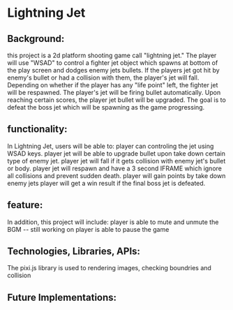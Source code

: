 # Lightning Jet

## Background: 
  this project is a 2d platform shooting game call "lightning jet." The player will use "WSAD" to control a fighter jet object which spawns at bottom of the play screen and dodges enemy jets bullets. If the players jet got hit by enemy's bullet or had a collision with them, the player's jet will fall. Depending on whether if the player has any "life point" left, the fighter jet will be respawned.
The player's jet will be firing bullet automatically. Upon reaching certain scores, the player jet bullet will be upgraded. The goal is to defeat the boss jet which will be spawning as the game progressing.


## functionality:
In  Lightning Jet, users will be able to:
 player can controling the jet using WSAD keys.
 player jet will be able to upgrade bullet upon take down certain type of enemy jet.
 player jet will fall if it gets collision with enemy jet's bullet or body.
 player jet will respawn and have a 3 second IFRAME which ignore all collisions and prevent sudden death.
 player will gain points by take down enemy jets
 player will get a win result if the final boss jet is defeated.

## feature:
In addition, this project will include:
 player is able to mute and unmute the BGM -- still working on
 player is able to pause the game


## Technologies, Libraries, APIs:
The pixi.js library is used to rendering images, checking boundries and collision


## Future Implementations:
